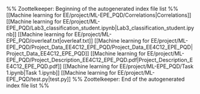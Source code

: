 %% Zoottelkeeper: Beginning of the autogenerated index file list  %%
 [[Machine learning for EE/project/ML-EPE_PQD/Correlations|Correlations]]
 [[Machine learning for EE/project/ML-EPE_PQD/Lab3_classification_student.ipynb|Lab3_classification_student.ipynb]]
 [[Machine learning for EE/project/ML-EPE_PQD/overleaf.txt|overleaf.txt]]
 [[Machine learning for EE/project/ML-EPE_PQD/Project_Data_EE4C12_EPE_PQD/Project_Data_EE4C12_EPE_PQD|Project_Data_EE4C12_EPE_PQD]]
 [[Machine learning for EE/project/ML-EPE_PQD/Project_Description_EE4C12_EPE_PQD.pdf|Project_Description_EE4C12_EPE_PQD.pdf]]
 [[Machine learning for EE/project/ML-EPE_PQD/Task 1.ipynb|Task 1.ipynb]]
 [[Machine learning for EE/project/ML-EPE_PQD/test.py|test.py]]
%% Zoottelkeeper: End of the autogenerated index file list  %%
